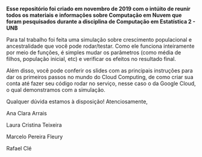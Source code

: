 **Esse repositório foi criado em novembro de 2019 com o intúito de reunir todos os materiais e informações sobre Computação em Nuvem que foram pesquisados durante a disciplina de Computação em Estatística 2 - UNB**

Para tal trabalho foi feita uma simulação sobre crescimento populacional e ancestralidade que você pode rodar/testar. Como ele funciona inteiramente por meio de funções, é simples mudar os parâmetros (como média de filhos, população inicial, etc) e verificar os efeitos no resultado final. 

Além disso, você pode conferir os slides com as principais instruções para dar os primeiros passos no mundo do Cloud Computing, de como criar sua conta até fazer seu código rodar no serviço, nesse caso o da Google Cloud, o qual demonstramos com a simulação.

Qualquer dúvida estamos à disposição!
Atenciosamente,

Ana Clara Arrais

Laura Cristina Teixeira

Marcelo Pereira Fleury

Rafael Clé


